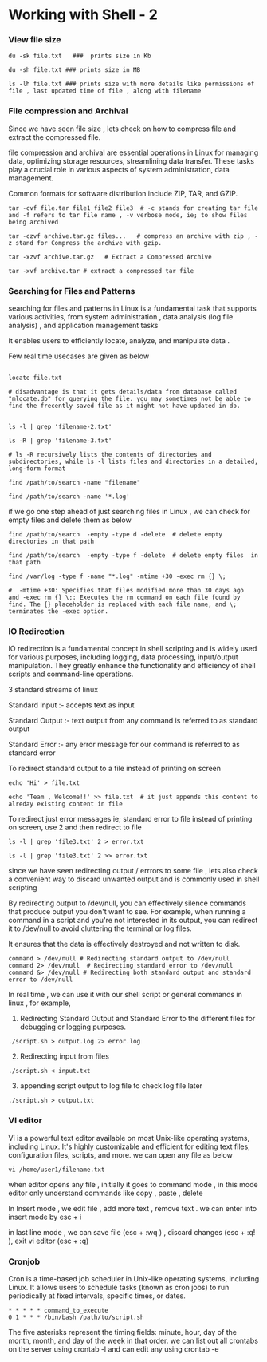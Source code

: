 

# Working with Shell - 2


### View file size

```
du -sk file.txt   ###  prints size in Kb

du -sh file.txt ### prints size in MB

ls -lh file.txt ### prints size with more details like permissions of file , last updated time of file , along with filename

```

### File compression and Archival

Since we have seen file size , lets check on how to compress file and extract the compressed file.

file compression and archival are essential operations in Linux for managing data, optimizing storage resources, streamlining data transfer. These tasks play a crucial role in various aspects of system administration, data management.

Common formats for software distribution include ZIP, TAR, and GZIP.

```
tar -cvf file.tar file1 file2 file3  # -c stands for creating tar file and -f refers to tar file name , -v verbose mode, ie; to show files being archived

tar -czvf archive.tar.gz files...   # compress an archive with zip , -z stand for Compress the archive with gzip.

```

```
tar -xzvf archive.tar.gz   # Extract a Compressed Archive

tar -xvf archive.tar # extract a compressed tar file

```

### Searching for Files and Patterns

searching for files and patterns in Linux is a fundamental task that supports various activities, from system administration , data analysis (log file analysis) , and application management tasks

It enables users to efficiently locate, analyze, and manipulate data .

Few real time usecases are given as below


```

locate file.txt 

# disadvantage is that it gets details/data from database called "mlocate.db" for querying the file. you may sometimes not be able to find the frecently saved file as it might not have updated in db.

```

```

ls -l | grep 'filename-2.txt'

ls -R | grep 'filename-3.txt'  

# ls -R recursively lists the contents of directories and subdirectories, while ls -l lists files and directories in a detailed, long-form format

```

```
find /path/to/search -name "filename"  

find /path/to/search -name '*.log' 
```

 if we go one step ahead of just searching files in Linux , we can check for empty files and delete them as below
```
find /path/to/search  -empty -type d -delete  # delete empty directories in that path

find /path/to/search  -empty -type f -delete  # delete empty files  in that path 

find /var/log -type f -name "*.log" -mtime +30 -exec rm {} \;  

#  -mtime +30: Specifies that files modified more than 30 days ago  and -exec rm {} \;: Executes the rm command on each file found by find. The {} placeholder is replaced with each file name, and \; terminates the -exec option.

```


### IO Redirection
IO redirection is a fundamental concept in shell scripting and is widely used for various purposes, including logging, data processing, input/output manipulation. They greatly enhance the functionality and efficiency of shell scripts and command-line operations.

3 standard streams of linux 

Standard Input :- accepts text as input 

Standard Output :- text output from any command is referred to as standard output

Standard Error :- any error message for our command is referred to as standard error

To redirect standard output to a file instead of printing on screen 

```
echo 'Hi' > file.txt

echo 'Team , Welcome!!' >> file.txt  # it just appends this content to alreday existing content in file 
```

To redirect  just error messages ie; standard error to file instead of printing on screen, use  2 and then redirect to file


```
ls -l | grep 'file3.txt' 2 > error.txt

ls -l | grep 'file3.txt' 2 >> error.txt 

```

 since we have seen redirecting output / errrors to  some file , lets also check a convenient way to discard unwanted output and is commonly used in shell scripting

 By redirecting output to /dev/null, you can effectively silence commands that produce output you don't want to see. For example, when running a command in a script and you're not interested in its output, you can redirect it to /dev/null to avoid cluttering the terminal or log files.

 It ensures that the data is effectively destroyed and not written to disk.

```
command > /dev/null # Redirecting standard output to /dev/null
command 2> /dev/null  # Redirecting standard error to /dev/null
command &> /dev/null # Redirecting both standard output and standard error to /dev/null

```

In real time , we can use it with our shell script or general commands in linux , for example,

1) Redirecting Standard Output and Standard Error to the different files for  debugging or logging purposes.

```
./script.sh > output.log 2> error.log

```
2) Redirecting input from files 

```
./script.sh < input.txt
```
3) appending script output to log file to check log file later

```
./script.sh > output.txt
```


### VI editor

Vi is a powerful  text editor available on most Unix-like operating systems, including Linux. It's highly customizable and efficient for editing text files, configuration files, scripts, and more. we can open any file as below

```
vi /home/user1/filename.txt  

```

when editor opens any file , initially it goes to command mode , in this mode editor only understand commands like copy , paste , delete 

In Insert mode , we edit file , add more text , remove text . we can enter into insert mode by esc + i

in last line mode , we can save file (esc + :wq ) , discard changes (esc + :q! ), exit vi editor (esc + :q)





### Cronjob

Cron is a time-based job scheduler in Unix-like operating systems, including Linux. It allows users to schedule tasks (known as cron jobs) to run periodically at fixed intervals, specific times, or dates.

```
* * * * * command_to_execute
0 1 * * * /bin/bash /path/to/script.sh

```
The five asterisks represent the timing fields: minute, hour, day of the month, month, and day of the week in that order. we can list out all crontabs on the server using crontab -l and can edit any  using crontab -e 
